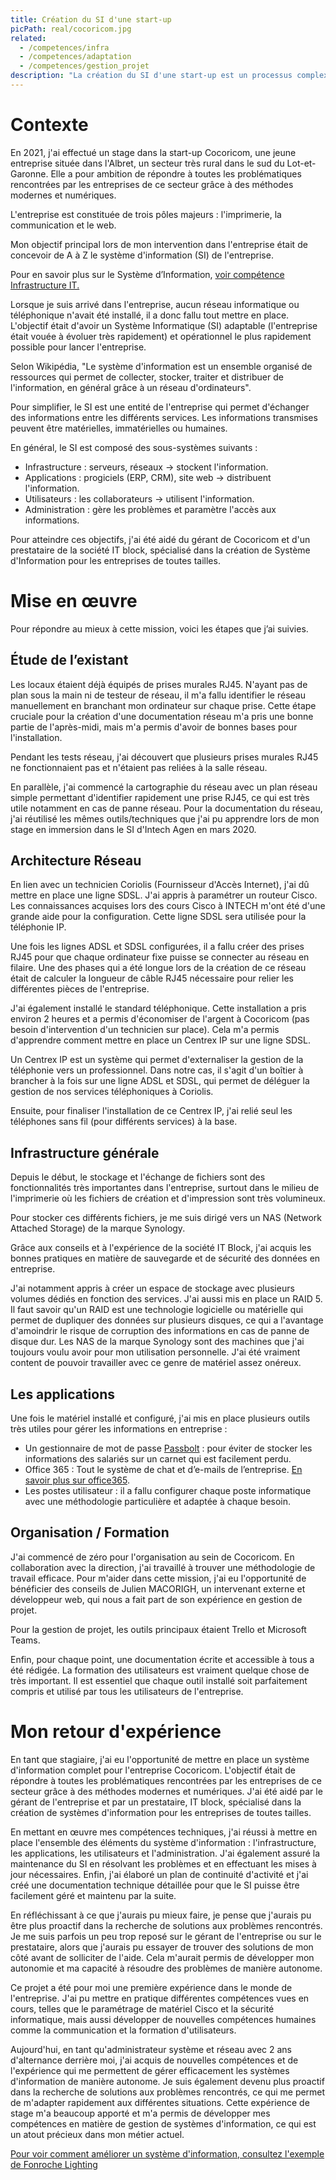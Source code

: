 ```yaml
---
title: Création du SI d'une start-up
picPath: real/cocoricom.jpg
related:
  - /competences/infra
  - /competences/adaptation
  - /competences/gestion_projet
description: "La création du SI d'une start-up est un processus complexe qui nécessite une réflexion approfondie sur les objectifs et les besoins de l'entreprise. Cette réalisation implique la conception et la mise en place de différents outils et systèmes informatiques qui permettront à la start-up de fonctionner efficacement et de se développer"
---
```



# Contexte


En 2021, j'ai effectué un stage dans la start-up Cocoricom, une jeune entreprise située dans l'Albret, un secteur très rural dans le sud du Lot-et-Garonne. Elle a pour ambition de répondre à toutes les problématiques rencontrées par les entreprises de ce secteur grâce à des méthodes modernes et numériques.

L'entreprise est constituée de trois pôles majeurs : l'imprimerie, la communication et le web.

Mon objectif principal lors de mon intervention dans l'entreprise était de concevoir de A à Z le système d'information (SI) de l'entreprise.

Pour en savoir plus sur le Système d’Information, [voir compétence Infrastructure IT.](/competences/infra)

Lorsque je suis arrivé dans l'entreprise, aucun réseau informatique ou téléphonique n'avait été installé, il a donc fallu tout mettre en place. L'objectif était d'avoir un Système Informatique (SI) adaptable (l'entreprise était vouée à évoluer très rapidement) et opérationnel le plus rapidement possible pour lancer l'entreprise.

Selon Wikipédia, "Le système d'information est un ensemble organisé de ressources qui permet de collecter, stocker, traiter et distribuer de l'information, en général grâce à un réseau d'ordinateurs".

Pour simplifier, le SI est une entité de l'entreprise qui permet d'échanger des informations entre les différents services. Les informations transmises peuvent être matérielles, immatérielles ou humaines.

En général, le SI est composé des sous-systèmes suivants :

- Infrastructure : serveurs, réseaux -> stockent l'information.
- Applications : progiciels (ERP, CRM), site web -> distribuent l'information.
- Utilisateurs : les collaborateurs -> utilisent l'information.
- Administration : gère les problèmes et paramètre l'accès aux informations.


Pour atteindre ces objectifs, j'ai été aidé du gérant de Cocoricom et d'un prestataire de la société IT block, spécialisé dans la création de Système d'Information pour les entreprises de toutes tailles.


# Mise en œuvre

Pour répondre au mieux à cette mission, voici les étapes que j’ai suivies.

## Étude de l’existant


Les locaux étaient déjà équipés de prises murales RJ45. N'ayant pas de plan sous la main ni de testeur de réseau, il m'a fallu identifier le réseau manuellement en branchant mon ordinateur sur chaque prise. Cette étape cruciale pour la création d'une documentation réseau m'a pris une bonne partie de l'après-midi, mais m'a permis d'avoir de bonnes bases pour l'installation.

Pendant les tests réseau, j'ai découvert que plusieurs prises murales RJ45 ne fonctionnaient pas et n'étaient pas reliées à la salle réseau.

En parallèle, j'ai commencé la cartographie du réseau avec un plan réseau simple permettant d'identifier rapidement une prise RJ45, ce qui est très utile notamment en cas de panne réseau. Pour la documentation du réseau, j'ai réutilisé les mêmes outils/techniques que j'ai pu apprendre lors de mon stage en immersion dans le SI d'Intech Agen en mars 2020.

## Architecture Réseau

En lien avec un technicien Coriolis (Fournisseur d'Accès Internet), j'ai dû mettre en place une ligne SDSL. J'ai appris à paramétrer un routeur Cisco. Les connaissances acquises lors des cours Cisco à INTECH m'ont été d'une grande aide pour la configuration. Cette ligne SDSL sera utilisée pour la téléphonie IP.

Une fois les lignes ADSL et SDSL configurées, il a fallu créer des prises RJ45 pour que chaque ordinateur fixe puisse se connecter au réseau en filaire. Une des phases qui a été longue lors de la création de ce réseau était de calculer la longueur de câble RJ45 nécessaire pour relier les différentes pièces de l'entreprise.

J'ai également installé le standard téléphonique. Cette installation a pris environ 2 heures et a permis d'économiser de l'argent à Cocoricom (pas besoin d'intervention d'un technicien sur place). Cela m'a permis d'apprendre comment mettre en place un Centrex IP sur une ligne SDSL.

Un Centrex IP est un système qui permet d'externaliser la gestion de la téléphonie vers un professionnel. Dans notre cas, il s'agit d'un boîtier à brancher à la fois sur une ligne ADSL et SDSL, qui permet de déléguer la gestion de nos services téléphoniques à Coriolis.

Ensuite, pour finaliser l'installation de ce Centrex IP, j'ai relié seul les téléphones sans fil (pour différents services) à la base.

## Infrastructure générale

Depuis le début, le stockage et l'échange de fichiers sont des fonctionnalités très importantes dans l'entreprise, surtout dans le milieu de l'imprimerie où les fichiers de création et d'impression sont très volumineux.

Pour stocker ces différents fichiers, je me suis dirigé vers un NAS (Network Attached Storage) de la marque Synology.

Grâce aux conseils et à l'expérience de la société IT Block, j'ai acquis les bonnes pratiques en matière de sauvegarde et de sécurité des données en entreprise.

J'ai notamment appris à créer un espace de stockage avec plusieurs volumes dédiés en fonction des services. J'ai aussi mis en place un RAID 5.
Il faut savoir qu'un RAID est une technologie logicielle ou matérielle qui permet de dupliquer des données sur plusieurs disques, ce qui a l'avantage d'amoindrir le risque de corruption des informations en cas de panne de disque dur.
Les NAS de la marque Synology sont des machines que j'ai toujours voulu avoir pour mon utilisation personnelle. J'ai été vraiment content de pouvoir travailler avec ce genre de matériel assez onéreux.


## Les applications


Une fois le matériel installé et configuré, j'ai mis en place plusieurs outils très utiles pour gérer les informations en entreprise :

- Un gestionnaire de mot de passe [Passbolt](https://www.passbolt.com/) : pour éviter de stocker les informations des salariés sur un carnet qui est facilement perdu.
- Office 365 : Tout le système de chat et d’e-mails de l’entreprise. [En savoir plus sur office365](/competences/microsoft).
- Les postes utilisateur : il a fallu configurer chaque poste informatique avec une méthodologie particulière et adaptée à chaque besoin.


## Organisation / Formation

J'ai commencé de zéro pour l'organisation au sein de Cocoricom. En collaboration avec la direction, j'ai travaillé à trouver une méthodologie de travail efficace. Pour m'aider dans cette mission, j'ai eu l'opportunité de bénéficier des conseils de Julien MACORIGH, un intervenant externe et développeur web, qui nous a fait part de son expérience en gestion de projet.

Pour la gestion de projet, les outils principaux étaient Trello et Microsoft Teams.

Enfin, pour chaque point, une documentation écrite et accessible à tous a été rédigée. La formation des utilisateurs est vraiment quelque chose de très important. Il est essentiel que chaque outil installé soit parfaitement compris et utilisé par tous les utilisateurs de l'entreprise.

# Mon retour d'expérience

En tant que stagiaire, j'ai eu l'opportunité de mettre en place un système d'information complet pour l'entreprise Cocoricom. L'objectif était de répondre à toutes les problématiques rencontrées par les entreprises de ce secteur grâce à des méthodes modernes et numériques. J'ai été aidé par le gérant de l'entreprise et par un prestataire, IT block, spécialisé dans la création de systèmes d'information pour les entreprises de toutes tailles.

En mettant en œuvre mes compétences techniques, j'ai réussi à mettre en place l'ensemble des éléments du système d'information : l'infrastructure, les applications, les utilisateurs et l'administration. J'ai également assuré la maintenance du SI en résolvant les problèmes et en effectuant les mises à jour nécessaires. Enfin, j'ai élaboré un plan de continuité d'activité et j'ai créé une documentation technique détaillée pour que le SI puisse être facilement géré et maintenu par la suite.

En réfléchissant à ce que j'aurais pu mieux faire, je pense que j'aurais pu être plus proactif dans la recherche de solutions aux problèmes rencontrés. Je me suis parfois un peu trop reposé sur le gérant de l'entreprise ou sur le prestataire, alors que j'aurais pu essayer de trouver des solutions de mon côté avant de solliciter de l'aide. Cela m'aurait permis de développer mon autonomie et ma capacité à résoudre des problèmes de manière autonome.

Ce projet a été pour moi une première expérience dans le monde de l'entreprise. J'ai pu mettre en pratique différentes compétences vues en cours, telles que le paramétrage de matériel Cisco et la sécurité informatique, mais aussi développer de nouvelles compétences humaines comme la communication et la formation d'utilisateurs.

Aujourd'hui, en tant qu'administrateur système et réseau avec 2 ans d'alternance derrière moi, j'ai acquis de nouvelles compétences et de l'expérience qui me permettent de gérer efficacement les systèmes d'information de manière autonome. Je suis également devenu plus proactif dans la recherche de solutions aux problèmes rencontrés, ce qui me permet de m'adapter rapidement aux différentes situations. Cette expérience de stage m'a beaucoup apporté et m'a permis de développer mes compétences en matière de gestion de systèmes d'information, ce qui est un atout précieux dans mon métier actuel.

[Pour voir comment améliorer un système d'information, consultez l'exemple de Fonroche Lighting](/realisation/amelioration_si)